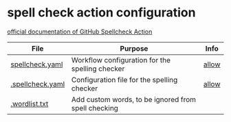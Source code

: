 # spell check action configuration

[official documentation of GitHub Spellcheck Action](https://github.com/marketplace/actions/github-spellcheck-action)

File | Purpose | Info
-|-|-
[spellcheck.yaml](.github/workflows/spellcheck.yaml) | Workflow configuration for the spelling checker | [allow](https://github.com/marketplace/actions/github-spellcheck-action#configuration:~:text=extensions%20via%20PySpelling-,Configuration,-First%20you%20have)
[.spellcheck.yaml](.spellcheck.yaml) | Configuration file for the spelling checker | [allow](https://github.com/marketplace/actions/github-spellcheck-action#configuration:~:text=of%20an%20extension.-,Spellcheck%20Configuration%20File,-You%20can%20either)
[.wordlist.txt](.wordlist.txt) | Add custom words, to be ignored from spell checking |